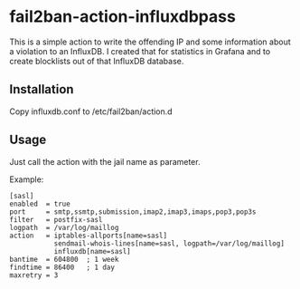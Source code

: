 # fail2ban-action-influxdbpass
This is a simple action to write the offending IP and some information about a violation to an InfluxDB. I created that for statistics in Grafana and to create blocklists out of that InfluxDB database.

## Installation
Copy influxdb.conf to /etc/fail2ban/action.d

## Usage
Just call the action with the jail name as parameter.

Example:
```
[sasl]
enabled  = true
port     = smtp,ssmtp,submission,imap2,imap3,imaps,pop3,pop3s
filter   = postfix-sasl
logpath  = /var/log/maillog
action   = iptables-allports[name=sasl]
           sendmail-whois-lines[name=sasl, logpath=/var/log/maillog]
           influxdb[name=sasl]
bantime  = 604800  ; 1 week
findtime = 86400   ; 1 day
maxretry = 3
```
